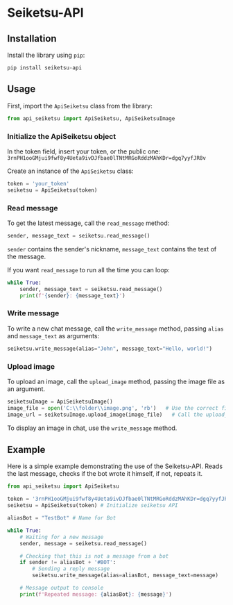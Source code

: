 # Seiketsu-API

## Installation

Install the library using `pip`:

```
pip install seiketsu-api
```

## Usage

First, import the `ApiSeiketsu` class from the library:

```python
from api_seiketsu import ApiSeiketsu, ApiSeiketsuImage
```

### Initialize the ApiSeiketsu object

In the token field, insert your token, or the public one: `3rnPH1ooGMjui9fwf8y4Ueta9ivDJfbae0lTNtMRGoRddzMAhKDr=dgq7yyfJR8v`

Create an instance of the `ApiSeiketsu` class:

```python
token = 'your_token'
seiketsu = ApiSeiketsu(token)

```

### Read message

To get the latest message, call the `read_message` method:

```python
sender, message_text = seiketsu.read_message()
```

`sender` contains the sender's nickname, `message_text` contains the text of the message.


If you want `read_message` to run all the time you can loop:

```python
while True:
    sender, message_text = seiketsu.read_message()
    print(f'{sender}: {message_text}')
```

### Write message

To write a new chat message, call the `write_message` method, passing `alias` and `message_text` as arguments:

```python
seiketsu.write_message(alias="John", message_text="Hello, world!")
```

### Upload image

To upload an image, call the `upload_image` method, passing the image file as an argument.

```python
seiketsuImage = ApiSeiketsuImage()
image_file = open('C:\\folder\\image.png', 'rb')   # Use the correct file path to your image
image_url = seiketsuImage.upload_image(image_file)   # Call the upload_image function to upload the image
```

To display an image in chat, use the `write_message` method.

## Example

Here is a simple example demonstrating the use of the Seiketsu-API. Reads the last message, checks if the bot wrote it himself, if not, repeats it.

```python
from api_seiketsu import ApiSeiketsu

token = '3rnPH1ooGMjui9fwf8y4Ueta9ivDJfbae0lTNtMRGoRddzMAhKDr=dgq7yyfJR8v'
seiketsu = ApiSeiketsu(token) # Initialize seiketsu API

aliasBot = "TestBot" # Name for Bot

while True:
    # Waiting for a new message
    sender, message = seiketsu.read_message()

    # Checking that this is not a message from a bot
    if sender != aliasBot + '#BOT':
        # Sending a reply message
        seiketsu.write_message(alias=aliasBot, message_text=message)

    # Message output to console
    print(f'Repeated message: {aliasBot}: {message}')
```
